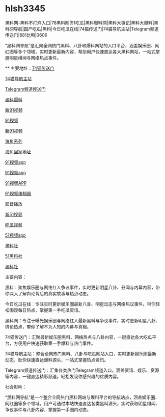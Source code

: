 # hlsh3345
黑料网-黑料不打烊入口|78黑料网|51吃瓜|黑料曝料网|黑料大事记|黑料大爆料|黑料网导航|国产吃瓜|黑料|今日吃瓜在线|74猫传送门|74猫导航主站|Telegram频道传送门|881比鸭|0609

“黑料网导航”是汇聚全网热门黑料、八卦和爆料网站的入口平台，涵盖娱乐圈、网红圈等多个领域，实时更新最新内容，帮助用户快速直达各大黑料网站，一站式掌握明星绯闻与网络热点事件。

** 主要地址：<a href="https://74mao.com/">74猫传送门</a>

<a href="https://74mao.com/">74猫导航主站</a>

<a href="https://74mao.com/">Telegram频道传送门</a>

<a href="https://hj-143.pages.dev/">黑料爆料</a>

<a href="https://hj-145.pages.dev/">新91视频</a>

<a href="https://hj-149.pages.dev/">91视频</a>

<a href="https://hj-152.pages.dev/">新91视频</a>

<a href="https://hj-156.pages.dev/">海角系列</a>

<a href="https://hj-161.pages.dev/">海角回家地址</a>

<a href="https://hj-162.pages.dev/">91视频app</a>

<a href="https://hj-167.pages.dev/">91视频app</a>

<a href="https://hj-170.pages.dev/">91视频APP</a>

<a href="https://hj-175.pages.dev/">91视频编辑器</a>

<a href="https://hj-177.pages.dev/">影音播放</a>

<a href="https://hj-188.pages.dev/">新51视频</a>

<a href="https://hj-193.pages.dev/">吃瓜视频</a>

<a href="https://hj-195.pages.dev/">51视频app</a>

<a href="https://hls-15.pages.dev/">黑料社</a>

<a href="https://hls-17.pages.dev/">51黑料社</a>

<a href="https://hls-19.pages.dev/">黑料社</a>

主要内容：

黑料：聚焦娱乐圈与网络红人争议事件，实时更新明星八卦、丑闻与内幕内容，带你深入了解舆论背后的真实故事与热点动态。

今日吃瓜在线：专注实时更新娱乐圈最新八卦、明星动态与网络热议事件，带你轻松围观每日热点，掌握第一手吃瓜资讯。

黑料网：专注于曝光娱乐圈与网络红人最新黑料与争议事件，实时更新明星八卦、舆论热点，带你了解不为人知的内幕与真相。

74猫传送门：汇聚最新娱乐圈黑料、网络热点与八卦内容，一键直达各大吃瓜平台，方便用户快速获取第一手爆料与热门事件。

74猫导航主站：整合全网热门黑料、八卦与吃瓜网站入口，实时更新娱乐圈最新动态，助你快速直达爆料源头，一站式掌握热点资讯。

Telegram频道传送门：汇集各类热门Telegram频道入口，涵盖资讯、娱乐、资源等内容，一键直达精彩频道，轻松发现你感兴趣的优质内容。

社会影响：

“黑料网导航”是一个整合全网热门黑料网站与爆料平台的导航站点，涵盖娱乐圈、网红圈等多个领域。用户可通过本站快速直达各类黑料源头，实时获取明星绯闻、争议事件与八卦内容，掌握第一手圈内动态。
